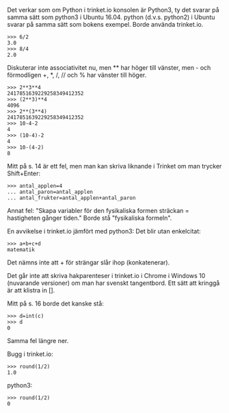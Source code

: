 Det verkar som om Python i trinket.io konsolen är Python3, ty det svarar på samma sätt som python3 i Ubuntu 16.04.
python (d.v.s. python2) i Ubuntu svarar på samma sätt som bokens exempel. Borde använda trinket.io.

```
>>> 6/2  
3.0  
>>> 8/4  
2.0
```

Diskuterar inte associativitet nu, men ** har höger till vänster, men - och förmodligen +, *, /, // och % har vänster till höger.  
```
>>> 2**3**4
2417851639229258349412352
>>> (2**3)**4
4096
>>> 2**(3**4)
2417851639229258349412352
>>> 10-4-2
4
>>> (10-4)-2
4
>>> 10-(4-2)
8
```

Mitt på s. 14 är ett fel, men man kan skriva liknande i Trinket om man trycker Shift+Enter:
```
>>> antal_applen=4 
... antal_paron=antal_applen 
... antal_frukter=antal_applen+antal_paron
```

Annat fel: "Skapa variabler för den fysikaliska formen sträckan = hastigheten gånger tiden."
Borde stå "fysikaliska formeln".

En avvikelse i trinket.io jämfört med python3: Det blir utan enkelcitat:
```
>>> a+b+c+d
matematik
```

Det nämns inte att + för strängar slår ihop (konkatenerar).

Det går inte att skriva hakparenteser i trinket.io i Chrome i Windows 10 (nuvarande versioner)
om man har svenskt tangentbord. Ett sätt att kringgå är att klistra in [].

Mitt på s. 16 borde det kanske stå:
```
>>> d=int(c)
>>> d
0
```

Samma fel längre ner.

Bugg i trinket.io:
```
>>> round(1/2)
1.0
```

python3:
```
>>> round(1/2)
0
```
